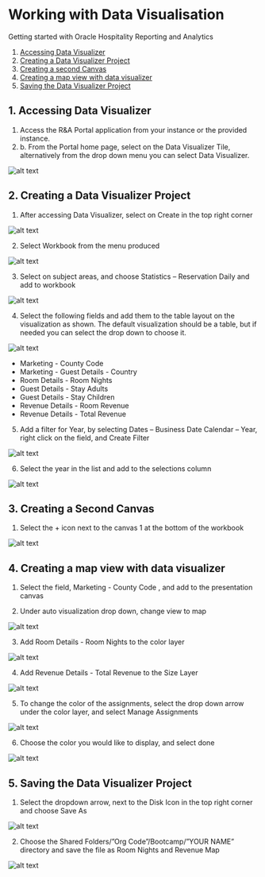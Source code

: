 # Working with Data Visualisation

Getting started with Oracle Hospitality Reporting and Analytics

1. [Accessing Data Visualizer](#1-accessing-data-visualiser)
2. [Creating a Data Visualizer Project](#2-creating-data-visualiser-project)
3. [Creating a second Canvas](#3-creating-second-canvas)
4. [Creating a map view with data visualizer](#4-creating-map-view-with-data-visualiser)
5. [Saving the Data Visualizer Project](#5-saving-data-visualiser-project)


## 1. Accessing Data Visualizer

1. Access the R&A Portal application from your instance or the provided instance.
2. b.	From the Portal home page, select on the Data Visualizer Tile, alternatively from the drop down menu you can select Data Visualizer.

![alt text](images/rna-portal.png "R&A Portal Landing Page")

## 2. Creating a Data Visualizer Project

1. After accessing Data Visualizer, select on Create in the top right corner

![alt text](images/create-dv-project.png "Create Data Visualiser Project")

2. Select Workbook from the menu produced

![alt text](images/select-dv-workbook.png "Select Workbook")

3. Select on subject areas, and choose Statistics – Reservation Daily and add to workbook

![alt text](images/select-dv-sa.png "Select Subject Areas")

4. Select the following fields and add them to the table layout on the visualization as shown. The default visualization should be a table, but if needed you can select the drop down to choose it.

![alt text](images/select-fields.png "Select Fields to add to table layout")

* Marketing - County Code 
* Marketing - Guest Details - Country 
* Room Details - Room Nights
* Guest Details - Stay Adults
* Guest Details - Stay Children
* Revenue Details - Room Revenue
* Revenue Details - Total Revenue

5. Add a filter for Year, by selecting Dates – Business Date Calendar – Year, right click on the field, and Create Filter

![alt text](images/add-filter.png "Add Filter to Layout")

6. Select the year in the list and add to the selections column

![alt text](images/select-year.png "Select Year")

## 3. Creating a Second Canvas

1. Select the + icon next to the canvas 1 at the bottom of the workbook

![alt text](images/add-second-canvas.png "Select Second Canvas")

## 4. Creating a map view with data visualizer

1. Select the field, Marketing - County Code ,  and add to the presentation canvas

2. Under auto visualization drop down, change view to map

![alt text](images/create-map-visualisation.png "Select Map Visualisation")

3. Add Room Details - Room Nights to the color layer

![alt text](images/add-room-details-map.png "Add Room Details to Map")

4. Add Revenue Details - Total Revenue to the Size Layer

![alt text](images/add-revenue-details-map.png "Add Revenue Details to Map")

5. To change the color of the assignments, select the drop down arrow under the color layer, and select Manage Assignments

![alt text](images/change-color-map.png "Change Color of Map")

6. Choose the color you would like to display, and select done

![alt text](images/manage-color-assigments.png "Manage Colors Assignments")

## 5. Saving the Data Visualizer Project

1. Select the dropdown arrow, next to the Disk Icon in the top right corner and choose Save As

![alt text](images/saving-dv-project.png "Saving Data Visualiser Project")

2. Choose the Shared Folders/”Org Code”/Bootcamp/”YOUR NAME” directory and save the file as Room Nights and Revenue Map

![alt text](images/save-workbook.png "Saving Workbook")
